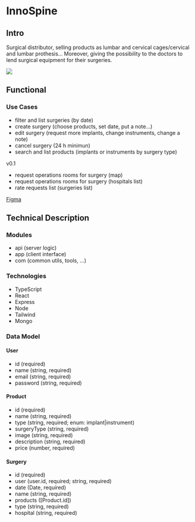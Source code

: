 # InnoSpine

## Intro

Surgical distributor, selling products as lumbar and cervical cages/cervical and lumbar prothesis... Moreover, giving the possibility to the doctors to lend surgical equipment for their surgeries. 

![](https://media.giphy.com/media/3orieN5HWXAMzfZtok/giphy.gif?cid=790b7611xzh22yep0d3drgtxvdfbh98kzvbz9l8g2xrda5yg&ep=v1_gifs_search&rid=giphy.gif&ct=g)

## Functional

### Use Cases

- filter and list surgeries (by date) 
- create surgery (choose products, set date, put a note...)
- edit surgery (request more implants, change instruments, change a note)
- cancel surgery (24 h minimun)
- search and list products (implants or instruments by surgery type)


v0.1
- request operations rooms for surgery (map)
- request operations rooms for surgery (hospitals list)
- rate requests list (surgeries list)

[Figma](https://www.figma.com/file/88AvUHJLWYzQPLgDU4Vx6p/Innospine?type=design&node-id=0-1&mode=design&t=7sc17eAsrLbyLGuO-0)

## Technical Description


### Modules

- api (server logic)
- app (client interface)
- com (common utils, tools, ...)


### Technologies

- TypeScript
- React
- Express
- Node
- Tailwind
- Mongo

### Data Model

#### User

- id (required) 
- name (string, required)
- email (string, required)
- password (string, required)

#### Product

- id (required)
- name (string, required)
- type (string, required; enum: implant|instrument)
- surgeryType (string, required)
- image (string, required)
- description (string, required)
- price (number, required)


#### Surgery

- id (required) 
- user (user.id, required; string, required)
- date (Date, required)
- name (string, required)
- products ([Product.id]) 
- type (string, required)
- hospital (string, required)





